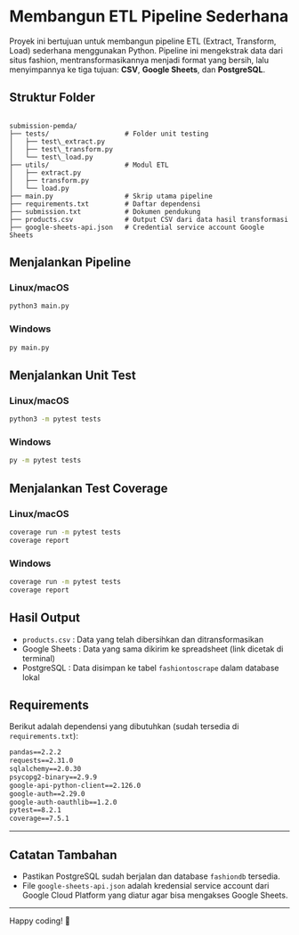# Membangun ETL Pipeline Sederhana

Proyek ini bertujuan untuk membangun pipeline ETL (Extract, Transform, Load) sederhana menggunakan Python. Pipeline ini mengekstrak data dari situs fashion, mentransformasikannya menjadi format yang bersih, lalu menyimpannya ke tiga tujuan: **CSV**, **Google Sheets**, dan **PostgreSQL**.

## Struktur Folder

```

submission-pemda/
├── tests/                   # Folder unit testing
│   ├── test\_extract.py
│   ├── test\_transform.py
│   └── test\_load.py
├── utils/                   # Modul ETL
│   ├── extract.py
│   ├── transform.py
│   └── load.py
├── main.py                  # Skrip utama pipeline
├── requirements.txt         # Daftar dependensi
├── submission.txt           # Dokumen pendukung
├── products.csv             # Output CSV dari data hasil transformasi
├── google-sheets-api.json   # Credential service account Google Sheets

````

## Menjalankan Pipeline

### Linux/macOS

```bash
python3 main.py
````

### Windows

```bash
py main.py
```

## Menjalankan Unit Test

### Linux/macOS

```bash
python3 -m pytest tests
```

### Windows

```bash
py -m pytest tests
```

## Menjalankan Test Coverage

### Linux/macOS

```bash
coverage run -m pytest tests
coverage report
```

### Windows

```bash
coverage run -m pytest tests
coverage report
```

## Hasil Output

* `products.csv` : Data yang telah dibersihkan dan ditransformasikan
* Google Sheets : Data yang sama dikirim ke spreadsheet (link dicetak di terminal)
* PostgreSQL : Data disimpan ke tabel `fashiontoscrape` dalam database lokal

## Requirements

Berikut adalah dependensi yang dibutuhkan (sudah tersedia di `requirements.txt`):

```txt
pandas==2.2.2
requests==2.31.0
sqlalchemy==2.0.30
psycopg2-binary==2.9.9
google-api-python-client==2.126.0
google-auth==2.29.0
google-auth-oauthlib==1.2.0
pytest==8.2.1
coverage==7.5.1
```

---

## Catatan Tambahan

* Pastikan PostgreSQL sudah berjalan dan database `fashiondb` tersedia.
* File `google-sheets-api.json` adalah kredensial service account dari Google Cloud Platform yang diatur agar bisa mengakses Google Sheets.

---

Happy coding! 🚀
